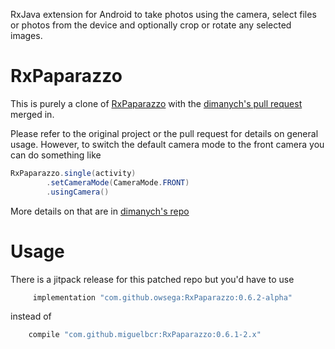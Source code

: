 RxJava extension for Android to take photos using the camera, select files or photos from the device and optionally crop or rotate any selected images.

# RxPaparazzo

This is purely a clone of [RxPaparazzo](https://github.com/miguelbcr/RxPaparazzo) with the [dimanych's pull request](https://github.com/miguelbcr/RxPaparazzo/pull/97) merged in.

Please refer to the original project or the pull request for details on general usage.
However, to switch the default camera mode to the front camera you can do something like
```java
RxPaparazzo.single(activity)
        .setCameraMode(CameraMode.FRONT)
        .usingCamera()
```
More details on that are in [dimanych's repo](https://github.com/dimanych/RxPaparazzo)

# Usage
There is a jitpack release for this patched repo but you'd have to use
```gradle
     implementation "com.github.owsega:RxPaparazzo:0.6.2-alpha"
```
instead of
```gradle
    compile "com.github.miguelbcr:RxPaparazzo:0.6.1-2.x"
```

